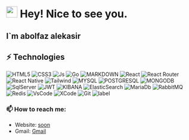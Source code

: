 <h1><img src="https://emojis.slackmojis.com/emojis/images/1531849430/4246/blob-sunglasses.gif?1531849430" width="30"/> Hey! Nice to see you.</h1>
<h2>I`m abolfaz alekasir</h2>

## ⚡ Technologies
![HTML5](https://img.sheild.io/badge/HTML5-E34F26?style=for-the-badge&logo=html5&logoColor=white)
![CSS3](https://img.shields.io/badge/CSS3-1572B6?style%253Dfor-the-badge%2526logo%253Dcss3%2526logoColor%253Dwhite)
![Js](https://img.shields.io/badge/JavaScript-323330?style%253Dfor-the-badge%2526logo%253Djavascript%2526logoColor%253DF7DF1E)
![Go](https://img.shields.io/badge/Go-00ADD8?style%253Dfor-the-badge%2526logo%253Dgo%2526logoColor%253Dwhite)
![MARKDOWN](https://img.shields.io/badge/Markdown-000000?style%253Dfor-the-badge%2526logo%253Dmarkdown%2526logoColor%253Dwhite)
![React](https://img.shields.io/badge/React-20232A?style%253Dfor-the-badge%2526logo%253Dreact%2526logoColor%253D61DAFB)
![React Router](https://img.shields.io/badge/React_Router-CA4245?style%253Dfor-the-badge%2526logo%253Dreact-router%2526logoColor%253Dwhite)
![React Native](https://img.shields.io/badge/React_Native-20232A?style%253Dfor-the-badge%2526logo%253Dreact%2526logoColor%253D61DAFB)
![Tailwind](https://img.shields.io/badge/Tailwind_CSS-38B2AC?style%253Dfor-the-badge%2526logo%253Dtailwind-css%2526logoColor%253Dwhite)
![MYSQL](https://img.shields.io/badge/MySQL-00000F?style%253Dfor-the-badge%2526logo%253Dmysql%2526logoColor%253Dwhite)
![POSTGRESQL](https://img.shields.io/badge/PostgreSQL-316192?style%253Dfor-the-badge%2526logo%253Dpostgresql%2526logoColor%253Dwhite)
![MONGODB](https://img.shields.io/badge/MongoDB-4EA94B?style%253Dfor-the-badge%2526logo%253Dmongodb%2526logoColor%253Dwhite)
![SqlServer](https://img.shields.io/badge/Microsoft_SQL_Server-CC2927?style%253Dfor-the-badge%2526logo%253Dmicrosoft-sql-server%2526logoColor%253Dwhite)
![JWT](https://img.shields.io/badge/json%2520web%2520tokens-323330?style%253Dfor-the-badge%2526logo%253Djson-web-tokens%2526logoColor%253Dpink)
![KIBANA](https://img.shields.io/badge/Kibana-005571?style%253Dfor-the-badge%2526logo%253DKibana%2526logoColor%253Dwhite)
![ElasticSearch](https://img.shields.io/badge/Elastic_Search-005571?style%253Dfor-the-badge%2526logo%253Delasticsearch%2526logoColor%253Dwhite)
![MariaDb](https://img.shields.io/badge/MariaDB-003545?style%253Dfor-the-badge%2526logo%253Dmariadb%2526logoColor%253Dwhite)
![RabbitMQ](https://img.shields.io/badge/rabbitmq-%2523FF6600.svg?%2526style%253Dfor-the-badge%2526logo%253Drabbitmq%2526logoColor%253Dwhite)
![Redis](https://img.shields.io/badge/redis-%2523DD0031.svg?%2526style%253Dfor-the-badge%2526logo%253Dredis%2526logoColor%253Dwhite)
![VsCode](https://img.shields.io/badge/Visual_Studio_Code-0078D4?style%253Dfor-the-badge%2526logo%253Dvisual%2520studio%2520code%2526logoColor%253Dwhite)
![XCode](https://img.shields.io/badge/Xcode-007ACC?style%253Dfor-the-badge%2526logo%253DXcode%2526logoColor%253Dwhite)
![Git](https://img.shields.io/badge/GIT-E44C30?style%253Dfor-the-badge%2526logo%253Dgit%2526logoColor%253Dwhite)
![label](https://github-readme-stats.vercel.app/api?username%253D%257Busername%257D%2526theme%253Dblue-green)
### 📫 How to reach me:

- Website: [soon](soon)
- Gmail: [Gmail](https://damiengabrielacoug54428@gmail.com)
